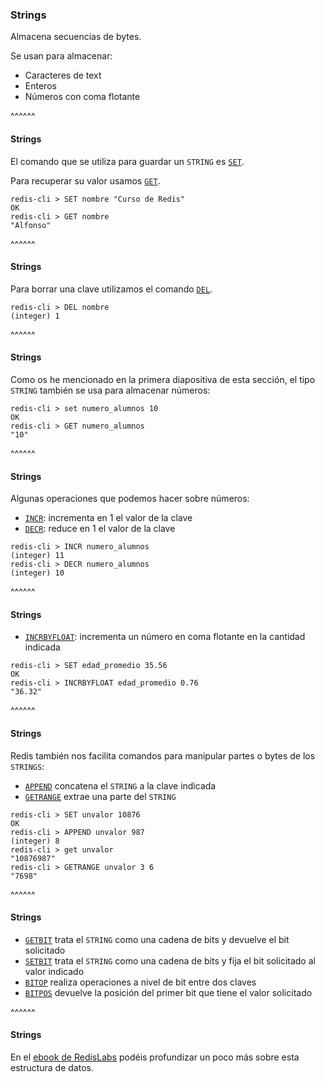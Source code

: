 ### Strings

Almacena secuencias de bytes.

Se usan para almacenar:

* Caracteres de text
* Enteros
* Números con coma flotante

^^^^^^

#### Strings

El comando que se utiliza para guardar un `STRING` es [`SET`](https://redis.io/commands/set). 

Para recuperar su valor usamos [`GET`](https://redis.io/commands/get).

```redis-cli
redis-cli > SET nombre "Curso de Redis"
OK
redis-cli > GET nombre
"Alfonso" 
```

^^^^^^

#### Strings

Para borrar una clave utilizamos el comando [`DEL`](https://redis.io/commands/del).

```redis-cli
redis-cli > DEL nombre
(integer) 1 
```
^^^^^^

#### Strings

Como os he mencionado en la primera diapositiva de esta sección, el tipo `STRING` también se usa para 
almacenar números:

```redis-cli
redis-cli > set numero_alumnos 10
OK 
redis-cli > GET numero_alumnos
"10" 
```

^^^^^^

#### Strings

Algunas operaciones que podemos hacer sobre números:

* [`INCR`](https://redis.io/commands/incr): incrementa en 1 el valor de la clave
* [`DECR`](https://redis.io/commands/decr): reduce en 1 el valor de la clave

```redis-cli
redis-cli > INCR numero_alumnos 
(integer) 11
redis-cli > DECR numero_alumnos
(integer) 10
```

^^^^^^

#### Strings

* [`INCRBYFLOAT`](https://redis.io/commands/incrbyfloat): incrementa un número en coma flotante en la cantidad indicada

```redis-cli
redis-cli > SET edad_promedio 35.56 
OK
redis-cli > INCRBYFLOAT edad_promedio 0.76
"36.32"
```

^^^^^^

#### Strings

Redis también nos facilita comandos para manipular partes o bytes de los `STRINGS`:

* [`APPEND`](https://redis.io/commands/append) concatena el `STRING` a la clave indicada
* [`GETRANGE`](https://redis.io/commands/getrange) extrae una parte del `STRING`

```redis-cli
redis-cli > SET unvalor 10876
OK 
redis-cli > APPEND unvalor 987
(integer) 8
redis-cli > get unvalor
"10876987"
redis-cli > GETRANGE unvalor 3 6
"7698"
```

^^^^^^

#### Strings

* [`GETBIT`](https://redis.io/commands/getbit) trata el `STRING` como una cadena de bits y devuelve el bit solicitado 
* [`SETBIT`](https://redis.io/commands/setbit) trata el `STRING` como una cadena de bits y fija el bit solicitado al valor indicado
* [`BITOP`](https://redis.io/commands/bitop) realiza operaciones a nivel de bit entre dos claves
* [`BITPOS`](https://redis.io/commands/bitpos) devuelve la posición del primer bit que tiene el valor solicitado 

^^^^^^

#### Strings

En el [ebook de RedisLabs](https://redislabs.com/ebook/part-2-core-concepts/chapter-3-commands-in-redis/3-1-strings/)
podéis profundizar un poco más sobre esta estructura de datos.